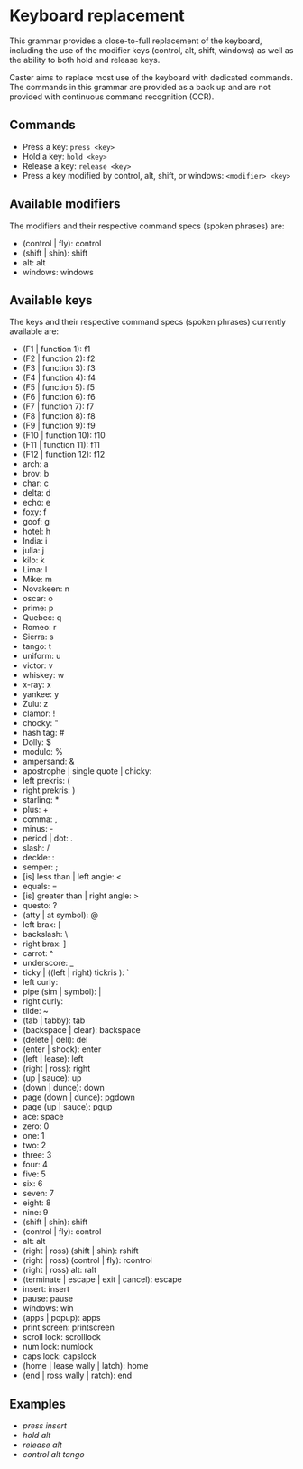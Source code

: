 # Keyboard replacement

This grammar provides a close-to-full replacement of the keyboard, including the use of the modifier keys (control, alt, shift, windows) as well as the ability to both hold and release keys.

Caster aims to replace most use of the keyboard with dedicated commands. The commands in this grammar are provided as a back up and are not provided with continuous command recognition (CCR).

## Commands

- Press a key: `press <key>`  
- Hold a key: `hold <key>`  
- Release a key: `release <key>`  
- Press a key modified by control, alt, shift, or windows: `<modifier> <key>`

## Available modifiers

The modifiers and their respective command specs (spoken phrases) are:

- (control | fly): control
- (shift | shin): shift
- alt: alt
- windows: windows

## Available keys

The keys and their respective command specs (spoken phrases) currently available are:

- (F1 | function 1): f1
- (F2 | function 2): f2
- (F3 | function 3): f3
- (F4 | function 4): f4
- (F5 | function 5): f5
- (F6 | function 6): f6
- (F7 | function 7): f7
- (F8 | function 8): f8
- (F9 | function 9): f9
- (F10 | function 10): f10
- (F11 | function 11): f11
- (F12 | function 12): f12
- arch: a
- brov: b
- char: c
- delta: d
- echo: e
- foxy: f
- goof: g
- hotel: h
- India: i
- julia: j
- kilo: k
- Lima: l
- Mike: m
- Novakeen: n
- oscar: o
- prime: p
- Quebec: q
- Romeo: r
- Sierra: s
- tango: t
- uniform: u
- victor: v
- whiskey: w
- x-ray: x
- yankee: y
- Zulu: z
- clamor: !
- chocky: "
- hash tag: #
- Dolly: $
- modulo: %
- ampersand: &
- apostrophe | single quote | chicky: 
- left prekris: (
- right prekris: )
- starling: *
- plus: +
- comma: ,
- minus: -
- period | dot: .
- slash: /
- deckle: :
- semper: ;
- [is] less than | left angle: <
- equals: =
- [is] greater than | right angle: >
- questo: ?
- (atty | at symbol): @
- left brax: [
- backslash: \
- right brax: ]
- carrot: ^
- underscore: _
- ticky | ((left | right) tickris ): `
- left curly:
- pipe (sim | symbol): |
- right curly:
- tilde: ~
- (tab | tabby): tab
- (backspace | clear): backspace
- (delete | deli): del
- (enter | shock): enter
- (left | lease): left
- (right | ross): right
- (up | sauce): up
- (down | dunce): down
- page (down | dunce): pgdown
- page (up | sauce): pgup
- ace: space
- zero: 0
- one: 1
- two: 2
- three: 3
- four: 4
- five: 5
- six: 6
- seven: 7
- eight: 8
- nine: 9
- (shift | shin): shift
- (control | fly): control
- alt: alt
- (right | ross) (shift | shin): rshift
- (right | ross) (control | fly): rcontrol
- (right | ross) alt: ralt
- (terminate | escape | exit | cancel): escape
- insert: insert
- pause: pause
- windows: win
- (apps | popup): apps
- print screen: printscreen
- scroll lock: scrolllock
- num lock: numlock
- caps lock: capslock
- (home | lease wally | latch): home
- (end | ross wally | ratch): end

## Examples

- _press insert_
- _hold alt_
- _release alt_
- _control alt tango_
